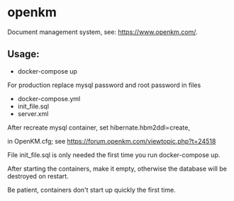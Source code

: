 # openkm

Document management system, see: https://www.openkm.com/.

Usage:
------

* docker-compose up

For production replace mysql password and root password in files
* docker-compose.yml
* init_file.sql
* server.xml

After recreate mysql container, set hibernate.hbm2ddl=create,

in OpenKM.cfg; see https://forum.openkm.com/viewtopic.php?t=24518

File init_file.sql is only needed the first time you run docker-compose up.

After starting the containers, make it empty, otherwise the database will be destroyed on restart.

Be patient, containers don't start up quickly the first time.
